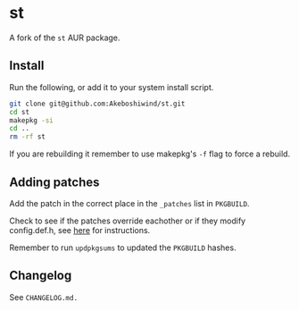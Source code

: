 # st

A fork of the `st` AUR package.

## Install

Run the following, or add it to your system install script.

```bash
git clone git@github.com:Akeboshiwind/st.git
cd st
makepkg -si
cd ..
rm -rf st
```

If you are rebuilding it remember to use makepkg's `-f` flag to force a rebuild.

## Adding patches

Add the patch in the correct place in the `_patches` list in `PKGBUILD`.

Check to see if the patches override eachother or if they modify config.def.h, see [here](https://brianbuccola.com/how-to-build-and-install-st-suckless-simple-terminal-from-source-on-arch-linux/) for instructions.

Remember to run `updpkgsums` to updated the `PKGBUILD` hashes.

## Changelog

See `CHANGELOG.md.`
